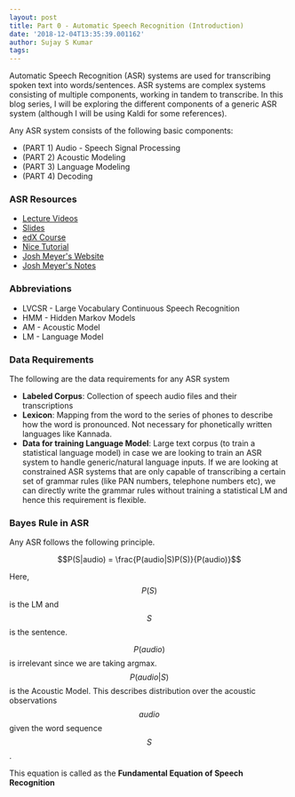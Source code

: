 ```yaml
---
layout: post
title: Part 0 - Automatic Speech Recognition (Introduction)
date: '2018-12-04T13:35:39.001162'
author: Sujay S Kumar
tags: 
---
```


Automatic Speech Recognition (ASR) systems are used for transcribing spoken text into words/sentences. ASR systems are complex systems consisting of multiple components, 
working in tandem to transcribe. In this blog series, I will be exploring the different components of a generic ASR system (although I will be using Kaldi for some
references).

Any ASR system consists of the following basic components:

- (PART 1) Audio - Speech Signal Processing
- (PART 2) Acoustic Modeling
- (PART 3) Language Modeling
- (PART 4) Decoding

### ASR Resources

- [Lecture Videos](<https://www.superlectures.com/icassp2011/category.php?lang=en&id=131>)
- [Slides](<http://www.danielpovey.com/kaldi-lectures.html>)
- [edX Course](<https://www.edx.org/course/speech-recognition-systems-1>)
- [Nice Tutorial](<https://www.eleanorchodroff.com/tutorial/kaldi/introduction.html>)
- [Josh Meyer's Website](<http://jrmeyer.github.io/>)
- [Josh Meyer's Notes](<http://jrmeyer.github.io/asr/2016/02/01/Kaldi-notes.html>)


### Abbreviations

- LVCSR - Large Vocabulary Continuous Speech Recognition
- HMM - Hidden Markov Models
- AM - Acoustic Model
- LM - Language Model


### Data Requirements

The following are the data requirements for any ASR system

- **Labeled Corpus**: Collection of speech audio files and their transcriptions
- **Lexicon**: Mapping from the word to the series of phones to describe how the word is pronounced.
Not necessary for phonetically written languages like Kannada.
- **Data for training Language Model**: Large text corpus (to train a statistical language model) in case we are looking to train an ASR system to handle generic/natural language inputs.
If we are looking at constrained ASR systems that are only capable of transcribing a certain set of grammar rules (like PAN numbers, telephone numbers etc),
we can directly write the grammar rules without training a statistical LM and hence this requirement is flexible.

### Bayes Rule in ASR

Any ASR follows the following principle.

$$P(S|audio) = \frac{P(audio|S)P(S)}{P(audio)}$$

Here, $$P(S)$$ is the LM and $$S$$ is the sentence.

$$P(audio)$$ is irrelevant since we are taking argmax.
$$P(audio|S)$$ is the Acoustic Model. This describes distribution over the acoustic observations $$audio$$ given the word sequence $$S$$.

This equation is called as the **Fundamental Equation of Speech Recognition**

